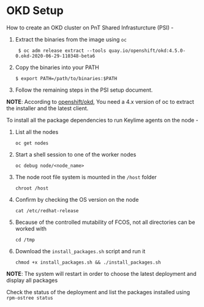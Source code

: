 # OKD Setup

How to create an OKD cluster on PnT Shared Infrasturcture (PSI) - 

1. Extract the binaries from the image using `oc`

    ` $ oc adm release extract --tools quay.io/openshift/okd:4.5.0-0.okd-2020-06-29-110348-beta6`

2. Copy the binaries into your PATH

    `$ export PATH=/path/to/binaries:$PATH`

3. Follow the remaining steps in the PSI setup document.

**NOTE**: According to [openshift/okd](https://github.com/openshift/okd), You need a 4.x version of oc to extract the installer and the latest client.

To install all the package dependencies to run Keylime agents on the node - 

1. List all the nodes

    `oc get nodes`

2. Start a shell session to one of the worker nodes

    `oc debug node/<node_name>`

3. The node root file system is mounted in the `/host` folder

    `chroot /host`

4. Confirm by checking the OS version on the node

    `cat /etc/redhat-release`

5. Because of the controlled mutability of FCOS, not all directories can be worked with

    `cd /tmp`

6. Download the `install_packages.sh` script and run it 

    `chmod +x install_packages.sh && ./install_packages.sh`

**NOTE**: The system will restart in order to choose the latest deployment and display all packages

Check the status of the deployment and list the packages installed using `rpm-ostree status`